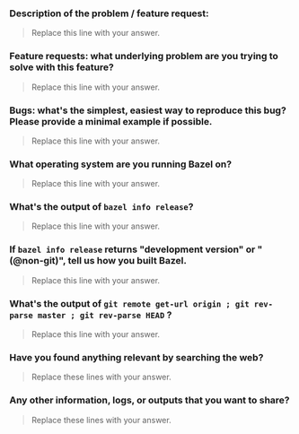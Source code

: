 <!--
ATTENTION! Please read and follow:
- if this is a _question_ about how to build / test / query / deploy using Bazel, or a _discussion starter_, send it to bazel-discuss@googlegroups.com
- if this is a _bug_ or _feature request_, fill the form below as best as you can.
-->

### Description of the problem / feature request:

> Replace this line with your answer.

### Feature requests: what underlying problem are you trying to solve with this feature?

> Replace this line with your answer.

### Bugs: what's the simplest, easiest way to reproduce this bug? Please provide a minimal example if possible.

> Replace this line with your answer.

### What operating system are you running Bazel on?

> Replace this line with your answer.

### What's the output of `bazel info release`?

> Replace this line with your answer.

### If `bazel info release` returns "development version" or "(@non-git)", tell us how you built Bazel.

> Replace this line with your answer.

### What's the output of `git remote get-url origin ; git rev-parse master ; git rev-parse HEAD` ?

> Replace this line with your answer.

###  Have you found anything relevant by searching the web?

> Replace these lines with your answer.

<!--
Places to look:
 - StackOverflow: http://stackoverflow.com/questions/tagged/bazel
 - GitHub issues: https://github.com/bazelbuild/bazel/issues
 - email threads on https://groups.google.com/forum/#!forum/bazel-discuss
-->

### Any other information, logs, or outputs that you want to share?

> Replace these lines with your answer.

<!-- If the files are large, upload as attachment or provide link. -->
